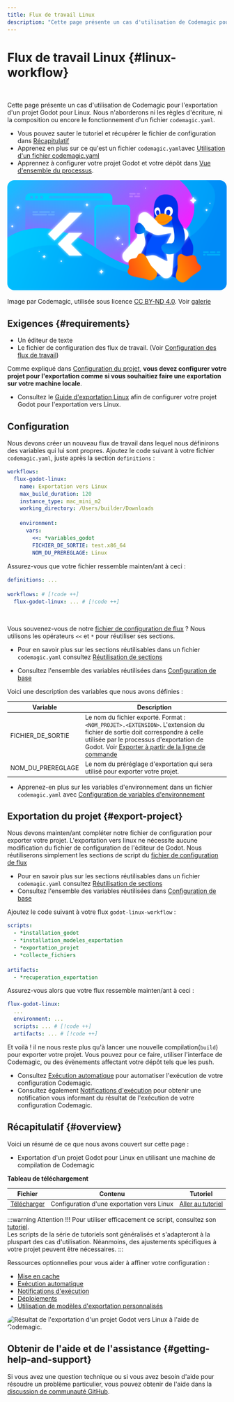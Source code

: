 ```yaml
---
title: Flux de travail Linux
description: "Cette page présente un cas d'utilisation de Codemagic pour l'exportation d'un projet Godot pour Linux."
---
```


# Flux de travail Linux {#linux-workflow}

<br>

Cette page présente un cas d'utilisation de Codemagic pour l'exportation d'un projet Godot pour Linux. Nous n'aborderons ni les règles d'écriture, ni la composition ou encore le fonctionnement d'un fichier `codemagic.yaml`.

- Vous pouvez sauter le tutoriel et récupérer le fichier de configuration dans [Récapitulatif](#overview)
- Apprenez en plus sur ce qu'est un fichier `codemagic.yaml`avec [Utilisation d'un fichier codemagic.yaml](https://docs.codemagic.io/yaml-basic-configuration/yaml-getting-started/)
- Apprennez à configurer votre projet Godot et votre dépôt dans [Vue d'ensemble du processus](../process-overview.md).

<img src="../../images/workflows/godot-codemagic-linux-workflow.png" alt="Flux de travail pour l'exportation d'un projet Godot vers Linux avec Codemagic." style="border-radius: 16px;">

Image par Codemagic, utilisée sous licence [CC BY-ND 4.0](https://creativecommons.org/licenses/by-nd/4.0/). Voir [galerie](https://codemagic.io/gallery/)


## Exigences {#requirements}

- Un éditeur de texte
- Le fichier de configuration des flux de travail. (Voir [Configuration des flux de travail](./workflow-configuration.md))

Comme expliqué dans [Configuration du projet](../process-overview.md#project-configuration), **vous devez configurer votre projet pour l'exportation comme si vous souhaitiez faire une exportation sur votre machine locale**.
- Consultez le [Guide d'exportation Linux](https://docs.godotengine.org/fr/stable/tutorials/export/exporting_for_linux.html) afin de configurer votre projet Godot pour l'exportation vers Linux.


## Configuration

Nous devons créer un nouveau flux de travail dans lequel nous définirons des variables qui lui sont propres. Ajoutez le code suivant à votre fichier `codemagic.yaml`, juste après la section `definitions` :

```yaml
workflows:
  flux-godot-linux:
    name: Exportation vers Linux
    max_build_duration: 120
    instance_type: mac_mini_m2
    working_directory: /Users/builder/Downloads
    
    environment:
      vars:
        <<: *variables_godot
        FICHIER_DE_SORTIE: test.x86_64
        NOM_DU_PREREGLAGE: Linux
```

Assurez-vous que votre fichier ressemble mainten/ant à ceci :

```yaml
definitions: ...

workflows: # [!code ++]
  flux-godot-linux: ... # [!code ++]
```

<br>

Vous souvenez-vous de notre [fichier de configuration de flux](./workflow-configuration.md#configuration-de-base) ? Nous utilisons les opérateurs `<<` et `*` pour réutiliser ses sections.  

- Pour en savoir plus sur les sections réutilisables dans un fichier `codemagic.yaml` consultez [Réutilisation de sections](https://docs.codemagic.io/yaml-basic-configuration/yaml-getting-started/#reusing-sections)

- Consultez l'ensemble des variables réutilisées dans [Configuration de base](./workflow-configuration.md#configuration-de-base)

Voici une description des variables que nous avons définies :

| Variable           | Description
| ------------------ | --------------------------------------------------------------------------- |
| FICHIER_DE_SORTIE  | Le nom du fichier exporté. Format : `<NOM_PROJET>.<EXTENSION>`. L'extension du fichier de sortie doit correspondre à celle utilisée par le processus d'exportation de Godot. Voir [Exporter à partir de la ligne de commande](https://docs.godotengine.org/fr/latest/tutorials/export/exporting_projects.html#exporting-from-the-command-line) |
| NOM_DU_PREREGLAGE | Le nom du préréglage d'exportation qui sera utilisé pour exporter votre projet. |

- Apprenez-en plus sur les variables d'environnement dans un fichier `codemagic.yaml` avec [Configuration de variables d'environnement](https://docs.codemagic.io/yaml-basic-configuration/configuring-environment-variables/)


## Exportation du projet {#export-project}

Nous devons mainten/ant compléter notre fichier de configuration pour exporter votre projet. L'exportation vers linux ne nécessite aucune modification du fichier de configuration de l'éditeur de Godot. Nous réutiliserons simplement les sections de script du [fichier de configuration de flux](./workflow-configuration.md)

- Pour en savoir plus sur les sections réutilisables dans un fichier `codemagic.yaml` consultez [Réutilisation de sections](https://docs.codemagic.io/yaml-basic-configuration/yaml-getting-started/#reusing-sections)
- Consultez l'ensemble des variables réutilisées dans [Configuration de base](./workflow-configuration.md#configuration-de-base)

Ajoutez le code suivant à votre flux `godot-linux-workflow` :

```yaml
scripts:
  - *installation_godot
  - *installation_modeles_exportation
  - *exportation_projet
  - *collecte_fichiers

artifacts:
  - *recuperation_exportation
```

Assurez-vous alors que votre flux ressemble mainten/ant à ceci :

```yaml
flux-godot-linux:
  ...
  environment: ...
  scripts: ... # [!code ++]
  artifacts: ... # [!code ++]
```

Et voilà ! il ne nous reste plus qu'à lancer une nouvelle compilation(`build`) pour exporter votre projet. Vous pouvez pour ce faire, utiliser l'interface de Codemagic, ou des évènements affectant votre dépôt tels que les push.

- Consultez [Exécution automatique](https://docs.codemagic.io/yaml-running-builds/starting-builds-automatically/) pour automatiser l'exécution de votre configuration Codemagic.
- Consultez également [Notifications d'exécution](https://docs.codemagic.io/yaml-notification/email/) pour obtenir une notification vous informant du résultat de l'exécution de votre configuration Codemagic.


## Récapitulatif {#overview}

Voici un résumé de ce que nous avons couvert sur cette page :
- Exportation d'un projet Godot pour Linux en utilisant une machine de compilation de Codemagic


**Tableau de téléchargement**

| Fichier    | Contenu       | Tutoriel                        |
| ---------- | ------------- | ------------------------------- |
| <a href="/codemagic-godot-pipeline/templates/fr/linux/linux-workflow.yaml" download="codemagic.yaml">Télécharger</a> | Configuration d'une exportation vers Linux | [Aller au tutoriel](#linux-workflow) |

:::warning Attention !!!
Pour utiliser efficacement ce script, consultez son [tutoriel](#linux-workflow).  
Les scripts de la série de tutoriels sont généralisés et s'adapteront à la pluspart des cas d'utilisation. Néanmoins, des ajustements spécifiques à votre projet peuvent être nécessaires.
:::

Ressources optionnelles pour vous aider à affiner votre configuration :
- [Mise en cache](https://docs.codemagic.io/knowledge-codemagic/caching/)
- [Exécution automatique](https://docs.codemagic.io/yaml-running-builds/starting-builds-automatically/)
- [Notifications d'exécution](https://docs.codemagic.io/yaml-notification/email/)
- [Déploiements](https://docs.codemagic.io/yaml-publishing/google-play/)
- [Utilisation de modèles d'exportation personnalisés](./using-custom-export-templates.md)

<img src="/images/builds/linux-build.png" alt="Résultat de l'exportation d'un projet Godot vers Linux à l'aide de Codemagic." style="border-radius: 16px;">


## Obtenir de l'aide et de l'assistance {#getting-help-and-support}

Si vous avez une question technique ou si vous avez besoin d'aide pour résoudre un problème particulier, vous pouvez obtenir de l'aide dans la [discussion de communauté GitHub](https://github.com/sabinayo/codemagic-godot-pipeline/discussions).
